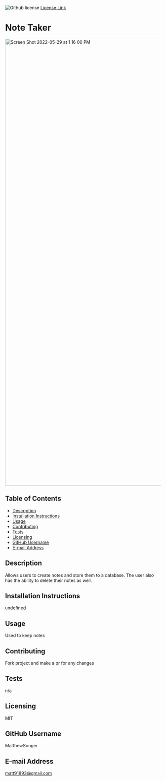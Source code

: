 ![Github license](https://img.shields.io/badge/license-MIT-blue.svg)
  [License Link](http://choosealicense.com/licenses)

  # Note Taker
<img width="1440" alt="Screen Shot 2022-05-29 at 1 16 00 PM" src="https://user-images.githubusercontent.com/94155400/170883068-e8c2189d-ae5d-40b4-86f8-33487c289f00.png">



  ## Table of Contents
  * [Description](#description)
  * [Installation Instructions](#installation-instructions)
  * [Usage](#usage)
  * [Contributing](#contributing)
  * [Tests](#tests)
  * [Licensing](#licensing)
  * [GitHub Username](#github-username)
  * [E-mail Address](#e-mail-address)
  ## Description
  Allows users to create notes and store them to a database. The user also has the ability to delete their notes as well.
  
  ## Installation Instructions
  undefined
  
  ## Usage
 Used to keep notes
  
  ## Contributing
  Fork project and make a pr for any changes
  
  ## Tests
  n/a
  
  ## Licensing
  MIT
  
  ## GitHub Username
  MatthewSonger
  
  ## E-mail Address
  matt91893@gmail.com
